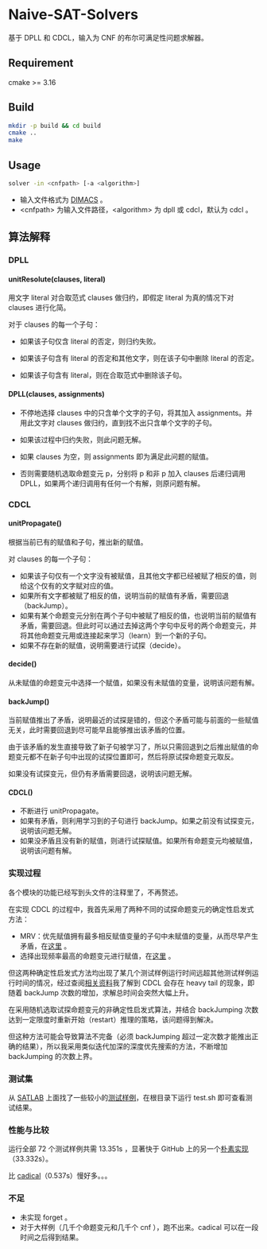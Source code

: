 # Naive-SAT-Solvers
基于 DPLL 和 CDCL，输入为 CNF 的布尔可满足性问题求解器。

## Requirement

cmake >= 3.16

## Build

```bash
mkdir -p build && cd build
cmake ..
make
```

## Usage

```bash
solver -in <cnfpath> [-a <algorithm>]
```

- 输入文件格式为 [DIMACS](http://www.satcompetition.org/2009/format-benchmarks2009.html) 。
- \<cnfpath\> 为输入文件路径，\<algorithm\> 为 dpll 或 cdcl，默认为 cdcl 。

## 算法解释

### DPLL

#### unitResolute(clauses, literal)

用文字 literal 对合取范式 clauses 做归约，即假定 literal 为真的情况下对 clauses 进行化简。

对于 clauses 的每一个子句：

- 如果该子句仅含 literal 的否定，则归约失败。

- 如果该子句含有 literal 的否定和其他文字，则在该子句中删除 literal 的否定。
- 如果该子句含有 literal，则在合取范式中删除该子句。

#### DPLL(clauses, assignments)

- 不停地选择 clauses 中的只含单个文字的子句，将其加入 assignments。并用此文字对 clauses 做归约，直到找不出只含单个文字的子句。

- 如果该过程中归约失败，则此问题无解。
- 如果 clauses 为空，则 assignments 即为满足此问题的赋值。

- 否则需要随机选取命题变元 p，分别将 p 和非 p 加入 clauses 后递归调用 DPLL，如果两个递归调用有任何一个有解，则原问题有解。

### CDCL

#### unitPropagate()

根据当前已有的赋值和子句，推出新的赋值。

对 clauses 的每一个子句：

- 如果该子句仅有一个文字没有被赋值，且其他文字都已经被赋了相反的值，则给这个仅有的文字赋对应的值。
- 如果所有文字都被赋了相反的值，说明当前的赋值有矛盾，需要回退（backJump）。
- 如果有某个命题变元分别在两个子句中被赋了相反的值，也说明当前的赋值有矛盾，需要回退。但此时可以通过去掉这两个字句中反号的两个命题变元，并将其他命题变元用或连接起来学习（learn）到一个新的子句。
- 如果不存在新的赋值，说明需要进行试探（decide）。

#### decide()

从未赋值的命题变元中选择一个赋值，如果没有未赋值的变量，说明该问题有解。

#### backJump()

当前赋值推出了矛盾，说明最近的试探是错的，但这个矛盾可能与前面的一些赋值无关，此时需要回退到尽可能早且能够推出该矛盾的位置。

由于该矛盾的发生直接导致了新子句被学习了，所以只需回退到之后推出赋值的命题变元都不在新子句中出现的试探位置即可，然后将原试探命题变元取反。

如果没有试探变元，但仍有矛盾需要回退，说明该问题无解。

#### CDCL()

- 不断进行 unitPropagate。
- 如果有矛盾，则利用学习到的子句进行 backJump。如果之前没有试探变元，说明该问题无解。
- 如果没矛盾且没有新的赋值，则进行试探赋值。如果所有命题变元均被赋值，说明该问题有解。

### 实现过程

各个模块的功能已经写到头文件的注释里了，不再赘述。

在实现 CDCL 的过程中，我首先采用了两种不同的试探命题变元的确定性启发式方法：

- MRV：优先赋值拥有最多相反赋值变量的子句中未赋值的变量，从而尽早产生矛盾，在[这里](https://github.com/wyt2000/Naive-SAT-Solvers/tree/8d576a279af283e63d25549987f1cb5a471a84a5) 。
- 选择出现频率最高的命题变元进行赋值，在[这里](https://github.com/wyt2000/Naive-SAT-Solvers/tree/77cb37d8ea0bb226341e92df0e675556f32fdcee) 。

但这两种确定性启发式方法均出现了某几个测试样例运行时间远超其他测试样例运行时间的情况，经过查阅[相关资料](https://www.cs.upc.edu/~oliveras/LAI/cdcl.pdf)我了解到 CDCL 会存在 heavy tail 的现象，即随着 backJump 次数的增加，求解总时间会突然大幅上升。

在采用随机选取试探命题变元的非确定性启发式算法，并结合 backJumping 次数达到一定限度时重新开始（restart）推理的策略，该问题得到解决。

但这种方法可能会导致算法不完备（必须 backJumping 超过一定次数才能推出正确的结果），所以我采用类似迭代加深的深度优先搜索的方法，不断增加 backJumping 的次数上界。

### 测试集

从 [SATLAB](https://www.cs.ubc.ca/~hoos/SATLIB/benchm.html) 上面找了一些较小的[测试样例](https://www.cs.ubc.ca/~hoos/SATLIB/Benchmarks/SAT/DIMACS/AIM/aim.tar.gz)，在根目录下运行 test.sh 即可查看测试结果。

### 性能与比较

运行全部 72 个测试样例共需 13.351s ，显著快于 GitHub 上的另一个[朴素实现](https://github.com/sukrutrao/SAT-Solver-CDCL)（33.332s）。

比 [cadical](https://github.com/arminbiere/cadical)（0.537s）慢好多。。。

### 不足

- 未实现 forget 。
- 对于大样例（几千个命题变元和几千个 cnf ），跑不出来。cadical 可以在一段时间之后得到结果。